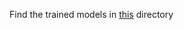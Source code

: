Find the trained models in [this](https://drive.google.com/drive/folders/1nCPnZWVL1bbkvMNTXL6E7fd82R_ijlK1?usp=share_link) directory